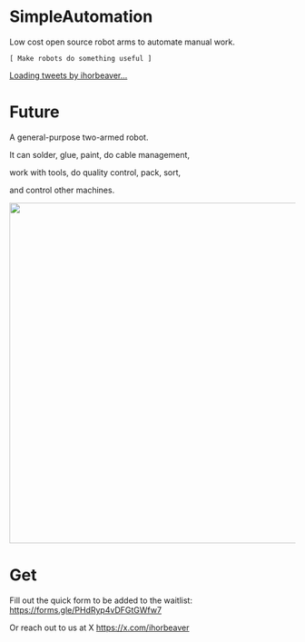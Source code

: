 # SimpleAutomation

<p align="center" style="font-family: 'Press Start 2P', monospace;">
   <p >Low cost open source robot arms to automate manual work.</p>
</p>

<!-- Slogan -->
<p style="font-family: monospace;">
   <code>[ Make robots do something useful ]</code>
</p>

<p >
<a class="twitter-timeline" data-width="500" data-height="500" href="https://twitter.com/ihorbeaver?ref_src=twsrc%5Etfw">Loading tweets by ihorbeaver...</a> <script async src="https://platform.twitter.com/widgets.js" charset="utf-8"></script>
</p>

<p style="font-family: 'Press Start 2P', monospace;">
   <h1 >Future</h1>
   <p >A general-purpose two-armed robot. 
   
   It can solder, glue, paint, do cable management, 
   
   work with tools, do quality control, pack, sort, 
   
   and control other machines.</p>
</p>

<p  style="font-family: 'Press Start 2P', monospace;">
<img src="https://github.com/user-attachments/assets/e856b9e8-f089-46fa-a32c-edd7e769fc44" width="600">
</p>

<p style="font-family: 'Press Start 2P', monospace;">
   <h1>Get</h1>

</p>
   <p align="left">Fill out the quick form to be added to the waitlist: <a href="https://forms.gle/PHdRyp4vDFGtGWfw7">https://forms.gle/PHdRyp4vDFGtGWfw7</a>
   </p>
   <p align="left">
Or reach out to us at X
<a href="https://x.com/ihorbeaver">https://x.com/ihorbeaver</a>

   </p>
